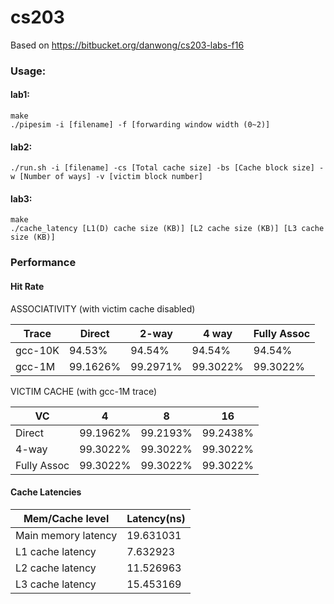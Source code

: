 # cs203

Based on <https://bitbucket.org/danwong/cs203-labs-f16>

### Usage:
#### lab1:
```
make
./pipesim -i [filename] -f [forwarding window width (0~2)]
```
#### lab2:
```
./run.sh -i [filename] -cs [Total cache size] -bs [Cache block size] -w [Number of ways] -v [victim block number]
```
#### lab3:
```
make
./cache_latency [L1(D) cache size (KB)] [L2 cache size (KB)] [L3 cache size (KB)]
```
### Performance
#### Hit Rate
ASSOCIATIVITY (with victim cache disabled)

| Trace  | Direct  |  2-way  |  4 way  |Fully Assoc|
| ------ | ------- | ------- | ------- | --------- |
|gcc-10K |  94.53% |  94.54% |  94.54% |   94.54%  |
|gcc-1M  | 99.1626%| 99.2971%| 99.3022%|  99.3022% |


VICTIM CACHE (with gcc-1M trace)

|    VC     |    4    |    8    |    16   |
|-----------|---------|---------|---------|
|   Direct  | 99.1962%| 99.2193%| 99.2438%|
|   4-way   | 99.3022%| 99.3022%| 99.3022%|
|Fully Assoc| 99.3022%| 99.3022%| 99.3022%|

#### Cache Latencies

|   Mem/Cache level   | Latency(ns)|
|---------------------|------------|
| Main memory latency |  19.631031 |
|  L1 cache latency   |  7.632923  |
|  L2 cache latency   |  11.526963 |
|  L3 cache latency   |  15.453169 |
